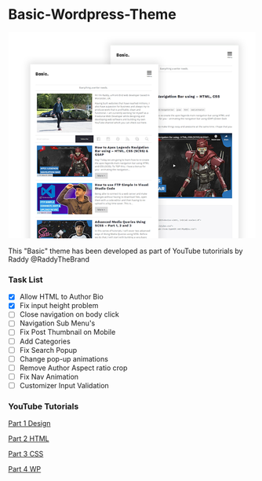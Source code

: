 # Basic-Wordpress-Theme

![Cover Bro](https://github.com/RaddyTheBrand/Basic-Wordpress-Theme/blob/master/screenshot.png)

This "Basic" theme has been developed as part of YouTube tutoririals by Raddy @RaddyTheBrand

### Task List
- [x] Allow HTML to Author Bio
- [x] Fix input height problem
- [ ] Close navigation on body click
- [ ] Navigation Sub Menu's
- [ ] Fix Post Thumbnail on Mobile
- [ ] Add Categories
- [ ] Fix Search Popup
- [ ] Change pop-up animations
- [ ] Remove Author Aspect ratio crop
- [ ] Fix Nav Animation
- [ ] Customizer Input Validation

### YouTube Tutorials

[Part 1 Design](https://www.youtube.com/watch?v=wEEOiKlzUi8)

[Part 2 HTML](https://www.youtube.com/watch?v=eEZsF6OPKms)

[Part 3 CSS](https://www.youtube.com/watch?v=LEAiAn4OGZ4)

[Part 4 WP](https://www.youtube.com/watch?v=LSllvqX4KtU)


